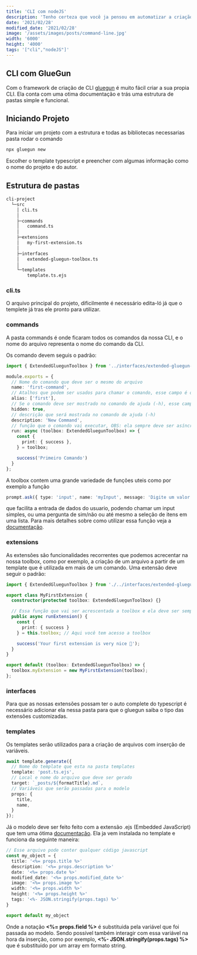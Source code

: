 ```yaml
---
title: 'CLI com nodeJS'
description: 'Tenho certeza que você ja pensou em automatizar a criação dos arquivos dos seus projetos. Usando o framework gluegun é possível criar uma CLI de form'
date: '2021/02/28'
modified_date: '2021/02/28'
image: '/assets/images/posts/command-line.jpg'
width: '6000'
height: '4000'
tags: '["cli","nodeJS"]'
---
```

## CLI com GlueGun

Com o framework de criação de CLI [gluegun](https://github.com/infinitered/gluegun) é muito fácil criar a sua propia CLI. Ela conta com uma otima documentação e trás uma estrutura de pastas simple e funcional.

## Iniciando Projeto

Para iniciar um projeto com a estrutura e todas as bibliotecas necessarias pasta rodar o comando

```bash
npx gluegun new
```

Escolher o template typescript e preencher com algumas informação como o nome do projeto e do autor.

## Estrutura de pastas

```bash
cli-project
  └─src
    │ cli.ts
    │
    ├─commands
    │   command.ts
    │
    ├─extensions
    │   my-first-extension.ts
    │
    ├─interfaces
    │   extended-gluegun-toolbox.ts
    │
    └─templates
        template.ts.ejs
```

### cli.ts

O arquivo principal do projeto, dificilmente é necessário edita-ló já que o templete já tras ele pronto para utilizar.

### commands

A pasta commands é onde ficaram todos os comandos da nossa CLI, e o nome do arquivo representa o nome do comando da CLI.

Os comando devem seguis o padrão:

```ts
import { ExtendedGluegunToolbox } from '../interfaces/extended-gluegun-toolbox';

module.exports = {
  // Nome do comando que deve ser o mesmo do arquivo
  name: 'first-command',
  // Atalhos que podem ser usados para chamar o comando, esse campo é opcional
  alias: ['first'],
  // Se o comando deve ser mostrado no comando de ajuda (-h), esse campo é opcional
  hidden: true,
  // descrição que será mostrada no comando de ajuda (-h)
  description: 'New Command',
  // função que o comando vai executar, OBS: ela sempre deve ser asíncrona
  run: async (toolbox: ExtendedGluegunToolbox) => { 
    const {
      print: { success },
    } = toolbox;  

    success('Primeiro Comando')
  }
};
```

A toolbox contem uma grande variedade de funções uteis como por exemplo a função 

```ts
prompt.ask({ type: 'input', name: 'myInput', message: 'Digite um valor: '})
```

que facilita a entrada de dados do usuario, podendo chamar um input simples, ou uma pergunta de sim/não ou até mesmo a seleção de itens em uma lista. Para mais detalhes sobre como utilizar essa função veja a [documentação](https://infinitered.github.io/gluegun/#/toolbox-prompt?id=ask).

### extensions

As extensões são funcionalidades recorrentes que podemos acrecentar na nossa toolbox, como por exemplo, a criação de um arquivo a partir de um template que é utilizada em mais de um comando. Uma extensão deve seguir o padrão:

```ts
import { ExtendedGluegunToolbox } from './../interfaces/extended-gluegun-toolbox';

export class MyFirstExtension {
  constructor(protected toolbox: ExtendedGluegunToolbox) {}

  // Essa função que vai ser acrescentada a toolbox e ela deve ser sempre assíncrona
  public async runExtension() {
    const {
      print: { success }
    } = this.toolbox; // Aqui você tem acesso a toolbox

    success('Your first extension is very nice 👏');
  }
}

export default (toolbox: ExtendedGluegunToolbox) => {
  toolbox.myExtension = new MyFirstExtension(toolbox);
};
```

### interfaces

Para que as nossas extensões possam ter o auto complete do typescript é necessário adicionar ela nessa pasta para que o gluegun saiba o tipo das extensões customizadas.

### templates

Os templates serão utilizados para a criação de arquivos com inserção de variáveis.



```ts
await template.generate({
  // Nome do template que esta na pasta templates
  template: 'post.ts.ejs',
  // Local e nome do arquivo que deve ser gerado
  target: `_posts/${formatTitle}.md`,
  // Variáveis que serão passadas para o modelo
  props: { 
    title,
    name,
  }
});
```

Já o modelo deve ser feito feito com a extensão .ejs (Embedded JavaScript) que tem uma ótima [documentação](https://ejs.co/#install). Ela ja vem instalada no template e funciona da seguinte maneira:

```ts
// Esse arquivo pode conter qualquer código javascript
const my_object = {
  title: '<%= props.title %>'
  description: '<%= props.description %>'
  date: '<%= props.date %>'
  modified_date: '<%= props.modified_date %>'
  image: '<%= props.image %>'
  width: '<%= props.width %>'
  height: '<%= props.height %>'
  tags: '<%- JSON.stringify(props.tags) %>'
}

export default my_object
```

Onde a notação **<%= props.field %>** é substituida pela variável que foi passada ao modelo. Sendo possível também interagir com essa variável na hora da inserção, como por exemplo, **<%- JSON.stringify(props.tags) %>** que é substituido por um array em formato string.